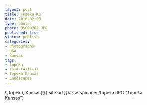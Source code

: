 ```yaml
---
layout: post
title: Topeka KS
date: 2016-02-09
type: photo
photo: DSC00202.JPG
published: true
status: publish
categories:
- Photographs
- USA
- Kansas
tags:
- topeka
- rose festival
- Topeka Kansas
- Landscapes
---
```

![Topeka, Kansas]({{ site.url }}/assets/images/topeka.JPG "Topeka Kansas")
